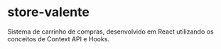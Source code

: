 # store-valente
 Sistema de carrinho de compras, desenvolvido em React utilizando os conceitos de Context API e Hooks.
